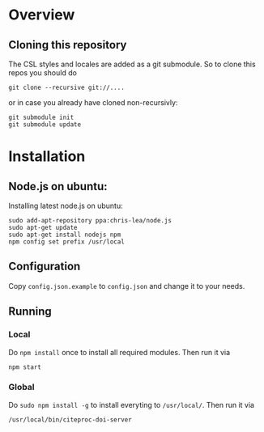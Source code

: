 # Overview

## Cloning this repository

The CSL styles and locales are added as a git submodule. So to clone this repos you should do

    git clone --recursive git://....

or in case you already have cloned non-recursivly:

    git submodule init
    git submodule update

# Installation

## Node.js on ubuntu:

Installing latest node.js on ubuntu:

    sudo add-apt-repository ppa:chris-lea/node.js
    sudo apt-get update
    sudo apt-get install nodejs npm
    npm config set prefix /usr/local

## Configuration

Copy `config.json.example` to `config.json` and change it to your needs.

## Running

### Local

Do `npm install` once to install all required modules. Then run it via

    npm start

### Global

Do `sudo npm install -g` to install everyting to `/usr/local/`. Then run it via

    /usr/local/bin/citeproc-doi-server

